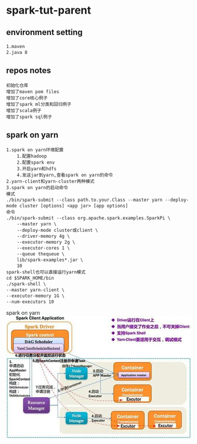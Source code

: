 # spark-tut-parent

## environment setting 
```text
1.maven
2.java 8
```

## repos notes

```text
初始化仓库
增加了maven pom files
增加了core核心例子
增加了spark ml分类和回归例子
增加了scala例子
增加了spark sql例子
```

## spark on yarn 

```text
1.spark on yarn环境配置
    1.配置hadoop
    2.配置spark env
    3.开启yarn和hdfs
    4.发送jar到yarn,查看spark on yarn的命令
2.yarn-client和yarn-cluster两种模式
3.spark on yarn的启动命令
模式
./bin/spark-submit --class path.to.your.Class --master yarn --deploy-mode cluster [options] <app jar> [app options]
命令
./bin/spark-submit --class org.apache.spark.examples.SparkPi \
    --master yarn \
    --deploy-mode cluster或client \
    --driver-memory 4g \
    --executor-memory 2g \
    --executor-cores 1 \
    --queue thequeue \
    lib/spark-examples*.jar \
    10
spark-shell也可以直接运行yarn模式
cd $SPARK_HOME/bin
./spark-shell \
--master yarn-client \
--executor-memory 1G \
--num-executors 10
```

spark on yarn  
![Spark On Yarn](img/spark-on-yarn.jpg)